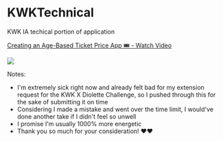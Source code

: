 # KWKTechnical
KWK IA techical portion of application
<div>
    <a href="https://www.loom.com/share/52772af6ea7b4ec8835dc9afebf74836">
      <p>Creating an Age-Based Ticket Price App 🎟️ - Watch Video</p>
    </a>
    <a href="https://www.loom.com/share/52772af6ea7b4ec8835dc9afebf74836">
      <img style="max-width:300px;" src="https://cdn.loom.com/sessions/thumbnails/52772af6ea7b4ec8835dc9afebf74836-e5796a218e989ae5-full-play.gif">
    </a>
  </div>

  Notes:
  - I'm extremely sick right now and already felt bad for my extension request for the KWK X Diolette Challenge, so I pushed through this for the sake of submitting it on time
  - Considering I made a mistake and went over the time limit, I would've done another take if I didn't feel so unwell
  - I promise I'm usually 1000% more energetic 
  - Thank you so much for your consideration! ❤️❤️

